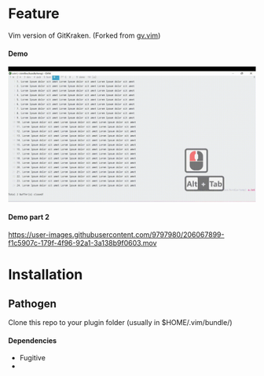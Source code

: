 # Feature
Vim version of GitKraken. 
(Forked from [gv.vim](https://github.com/junegunn/gv.vim))

#### Demo
![Demo](docs/demo.gif)

#### Demo part 2
https://user-images.githubusercontent.com/9797980/206067899-f1c5907c-179f-4f96-92a1-3a138b9f0603.mov


# Installation
## Pathogen

Clone this repo to your plugin folder (usually in $HOME/.vim/bundle/)

#### Dependencies
- Fugitive
- 
